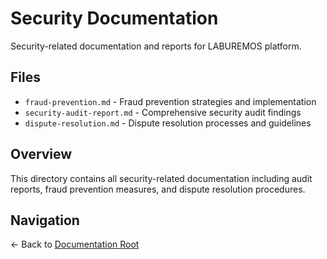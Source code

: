 # Security Documentation

Security-related documentation and reports for LABUREMOS platform.

## Files

- `fraud-prevention.md` - Fraud prevention strategies and implementation
- `security-audit-report.md` - Comprehensive security audit findings
- `dispute-resolution.md` - Dispute resolution processes and guidelines

## Overview

This directory contains all security-related documentation including audit reports, fraud prevention measures, and dispute resolution procedures.

## Navigation

← Back to [Documentation Root](../README.md)
